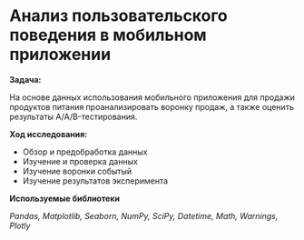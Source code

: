 # Анализ пользовательского поведения в мобильном приложении
**Задача:**

На основе данных использования мобильного приложения для продажи продуктов питания проанализировать воронку продаж, а также оценить результаты A/A/B-тестирования.

**Ход исследования:**
*  Обзор и предобработка данных
* Изучение и проверка данных
* Изучение воронки событый
* Изучение результатов эксперимента


**Используемые библиотеки**

*Pandas, Matplotlib, Seaborn, NumPy, SciPy, Datetime, Math, Warnings, Plotly*


